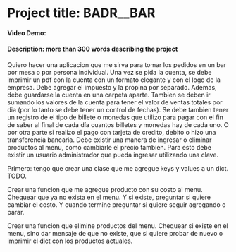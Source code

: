 # Project title: __BADR__BAR__
#### Video Demo:
#### Description: more than 300 words describing the project

Quiero hacer una aplicacion que me sirva para tomar los pedidos en un bar por mesa o por persona individual.
Una vez se pida la cuenta, se debe imprimir un pdf con la cuenta con un formato elegante y con el logo de la empresa.
Debe agregar el impuesto y la propina por separado.
Ademas, debe guardarse la cuenta en una carpeta aparte. 
Tambien se deben ir sumando los valores de la cuenta para tener el valor de ventas totales por dia (por lo tanto se debe tener un control de fechas). 
Se debe tambien tener un registro de el tipo de billete o monedas que utilizo para pagar con el fin de saber al final de cada día cuantos billetes y monedas hay de cada uno. O por otra parte si realizo el pago con tarjeta de credito, debito o hizo una transferencia bancaria.
Debe existir una manera de ingresar o eliminar productos al menu, como cambiarle el precio tambien. Para esto debe existir un usuario administrador que pueda ingresar utilizando una clave. 


Primero: tengo que crear una clase que me agregue keys y values a un dict. TODO.

Crear una funcion que me agregue producto con su costo al menu. 
Chequear que ya no exista en el menu. Y si existe, preguntar si quiere cambiar el costo. 
Y cuando termine preguntar si quiere seguir agregando o parar.

Crear una funcion que elimine productos del menu. 
Chequear si existe en el menu, sino dar mensaje de que no existe, que si quiere probar de nuevo o imprimir el dict con los productos actuales.